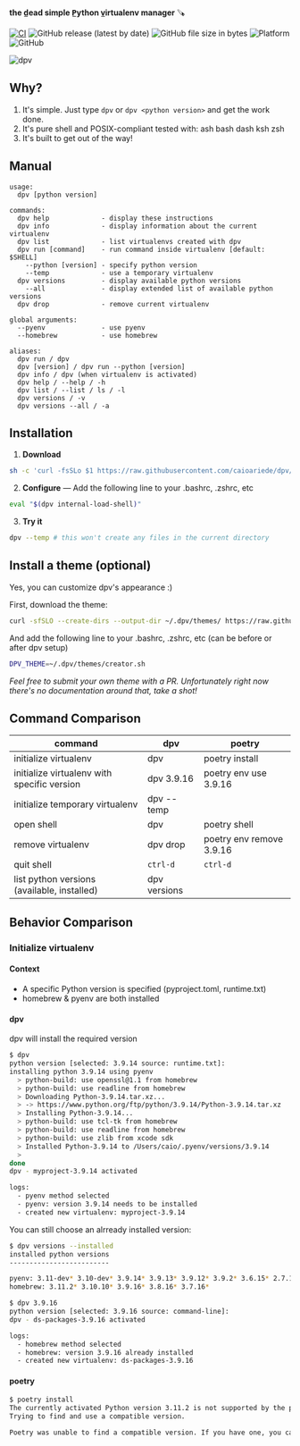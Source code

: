 **the d̲ead simple P̲ython v̲irtualenv manager** 🪚

[![CI](https://github.com/caioariede/dpv/actions/workflows/ci.yml/badge.svg)](https://github.com/caioariede/dpv/actions/workflows/ci.yml)
![GitHub release (latest by date)](https://img.shields.io/github/v/release/caioariede/dpv)
![GitHub file size in bytes](https://img.shields.io/github/size/caioariede/dpv/src/dpv)
![Platform](https://img.shields.io/badge/platform-linux%20and%20macos-lightgrey)
![GitHub](https://img.shields.io/github/license/caioariede/dpv)

![dpv](https://user-images.githubusercontent.com/55533/229202838-c2e73bbd-3943-43d1-8c3f-be02f64a88db.gif)

## Why?

1. It's simple. Just type `dpv` or `dpv <python version>` and get the work done.
2. It's pure shell and POSIX-compliant tested with: ash bash dash ksh zsh
3. It's built to get out of the way!

## Manual

```
usage:
  dpv [python version]

commands:
  dpv help             - display these instructions
  dpv info             - display information about the current virtualenv
  dpv list             - list virtualenvs created with dpv
  dpv run [command]    - run command inside virtualenv [default: $SHELL]
    --python [version] - specify python version
    --temp             - use a temporary virtualenv
  dpv versions         - display available python versions
    --all              - display extended list of available python versions
  dpv drop             - remove current virtualenv

global arguments:
  --pyenv              - use pyenv
  --homebrew           - use homebrew

aliases:
  dpv run / dpv
  dpv [version] / dpv run --python [version]
  dpv info / dpv (when virtualenv is activated)
  dpv help / --help / -h
  dpv list / --list / ls / -l
  dpv versions / -v
  dpv versions --all / -a
```

## Installation

1. **Download**

```bash
sh -c 'curl -fsSLo $1 https://raw.githubusercontent.com/caioariede/dpv/HEAD/src/dpv && chmod +x $1' -- /usr/local/bin/dpv
```

2. **Configure** — Add the following line to your .bashrc, .zshrc, etc

```bash
eval "$(dpv internal-load-shell)"
```

3. **Try it**

```bash
dpv --temp # this won't create any files in the current directory
```

## Install a theme (optional)

Yes, you can customize dpv's appearance :)

First, download the theme:

```bash
curl -sfSLO --create-dirs --output-dir ~/.dpv/themes/ https://raw.githubusercontent.com/caioariede/dpv/HEAD/themes/creator.sh
```

And add the following line to your .bashrc, .zshrc, etc (can be before or after dpv setup)

```bash
DPV_THEME=~/.dpv/themes/creator.sh
```

_Feel free to submit your own theme with a PR. Unfortunately right now there's no documentation around that, take a shot!_

## Command Comparison

| command                                     | dpv          | poetry                   |
| ------------------------------------------- | ------------ | ------------------------ |
| initialize virtualenv                       | dpv          | poetry install           |
| initialize virtualenv with specific version | dpv 3.9.16   | poetry env use 3.9.16    |
| initialize temporary virtualenv             | dpv --temp   |                          |
| open shell                                  | dpv          | poetry shell             |
| remove virtualenv                           | dpv drop     | poetry env remove 3.9.16 |
| quit shell                                  | `ctrl-d`     | `ctrl-d`                 |
| list python versions (available, installed) | dpv versions |                          |

## Behavior Comparison

### Initialize virtualenv

#### Context

- A specific Python version is specified (pyproject.toml, runtime.txt)
- homebrew & pyenv are both installed

#### dpv

dpv will install the required version

```bash
$ dpv
python version [selected: 3.9.14 source: runtime.txt]:
installing python 3.9.14 using pyenv
  > python-build: use openssl@1.1 from homebrew
  > python-build: use readline from homebrew
  > Downloading Python-3.9.14.tar.xz...
  > -> https://www.python.org/ftp/python/3.9.14/Python-3.9.14.tar.xz
  > Installing Python-3.9.14...
  > python-build: use tcl-tk from homebrew
  > python-build: use readline from homebrew
  > python-build: use zlib from xcode sdk
  > Installed Python-3.9.14 to /Users/caio/.pyenv/versions/3.9.14
  >
done
dpv - myproject-3.9.14 activated

logs:
  - pyenv method selected
  - pyenv: version 3.9.14 needs to be installed
  - created new virtualenv: myproject-3.9.14
```

You can still choose an alrready installed version:

```bash
$ dpv versions --installed
installed python versions
-------------------------

pyenv: 3.11-dev* 3.10-dev* 3.9.14* 3.9.13* 3.9.12* 3.9.2* 3.6.15* 2.7.18*
homebrew: 3.11.2* 3.10.10* 3.9.16* 3.8.16* 3.7.16*

$ dpv 3.9.16
python version [selected: 3.9.16 source: command-line]:
dpv - ds-packages-3.9.16 activated

logs:
  - homebrew method selected
  - homebrew: version 3.9.16 already installed
  - created new virtualenv: ds-packages-3.9.16
```

#### poetry

```bash
$ poetry install
The currently activated Python version 3.11.2 is not supported by the project (3.9.14).
Trying to find and use a compatible version.

Poetry was unable to find a compatible version. If you have one, you can explicitly use it via the "env use" command.
```
